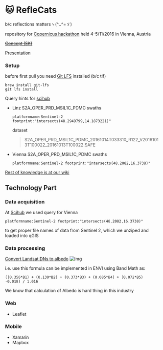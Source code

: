 # :cat: RefleCats
b/c reflections mattersヽ(^‥^=ゞ)

repository for [Copernicus hackathon](copernicus.devpost.com) held 4-5/11/2016 in Vienna, Austria

~~[Concept (SK)](https://github.com/yangwao/reflecats/wiki/Concept)~~

[Presentation](https://github.com/yangwao/reflecats/wiki/Presentation)


### Setup
before first pull you need [Git LFS](https://git-lfs.github.com/) installed (b/c tif)
```
brew install git-lfs
git lfs install
```
Query hints for [scihub](https://scihub.copernicus.eu/dhus/)
* Linz S2A_OPER_PRD_MSIL1C_PDMC swaths
  ```
  platformname:Sentinel-2 footprint:"intersects(48.2949799,14.1873221)"
  ```
  dataset
  >  S2A_OPER_PRD_MSIL1C_PDMC_20161014T033310_R122_V20161013T100022_20161013T100022.SAFE

* Vienna S2A_OPER_PRD_MSIL1C_PDMC swaths
  ```
  platformname:Sentinel-2 footprint:"intersects(48.2082,16.3738)"
  ```

[Rest of knowledge is at our wiki](https://github.com/yangwao/reflecats/wiki/RefleCats)

## Technology Part

### Data acquisition

At [Scihub](https://scihub.copernicus.eu/dhus/) we used query for Vienna
```
platformname:Sentinel-2 footprint:"intersects(48.2082,16.3738)"
```

to get proper file names of data from Sentinel 2, which we unziped and loaded into qGIS

### Data processing

[Convert Landsat DNs to albedo](http://yceo.yale.edu/how-convert-landsat-dns-albedo)
![img](http://yceo.yale.edu/sites/default/files/images/AlbedoForm.PNG)

i.e. use this formula can be implemented in ENVI using Band Math as:
```
((0.356*B1) + (0.130*B2) + (0.373*B3) + (0.085*B4) + (0.072*B5) -0.018) / 1.016
```

We know that calculation of Albedo is hard thing in this industry

### Web

* Leaflet

### Mobile

* Xamarin
* Mapbox
